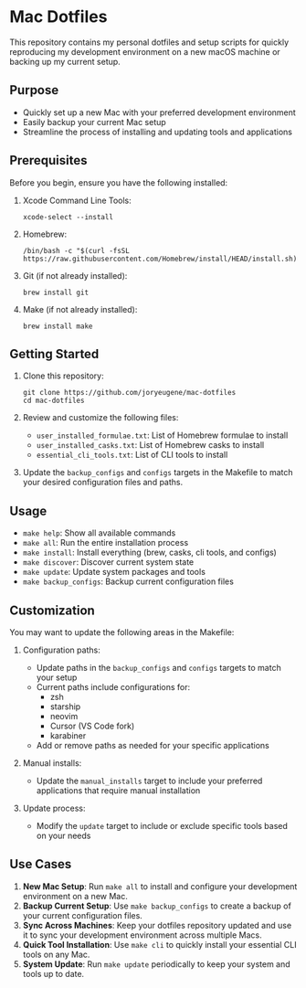 # Mac Dotfiles

This repository contains my personal dotfiles and setup scripts for quickly reproducing my development environment on a new macOS machine or backing up my current setup.

## Purpose

- Quickly set up a new Mac with your preferred development environment
- Easily backup your current Mac setup
- Streamline the process of installing and updating tools and applications

## Prerequisites

Before you begin, ensure you have the following installed:

1. Xcode Command Line Tools:
   ```
   xcode-select --install
   ```

2. Homebrew:
   ```
   /bin/bash -c "$(curl -fsSL https://raw.githubusercontent.com/Homebrew/install/HEAD/install.sh)"
   ```

3. Git (if not already installed):
   ```
   brew install git
   ```

4. Make (if not already installed):
   ```
   brew install make
   ```

## Getting Started

1. Clone this repository:
   ```
   git clone https://github.com/joryeugene/mac-dotfiles
   cd mac-dotfiles
   ```

2. Review and customize the following files:
   - `user_installed_formulae.txt`: List of Homebrew formulae to install
   - `user_installed_casks.txt`: List of Homebrew casks to install
   - `essential_cli_tools.txt`: List of CLI tools to install

3. Update the `backup_configs` and `configs` targets in the Makefile to match your desired configuration files and paths.

## Usage

- `make help`: Show all available commands
- `make all`: Run the entire installation process
- `make install`: Install everything (brew, casks, cli tools, and configs)
- `make discover`: Discover current system state
- `make update`: Update system packages and tools
- `make backup_configs`: Backup current configuration files

## Customization

You may want to update the following areas in the Makefile:

1. Configuration paths:
   - Update paths in the `backup_configs` and `configs` targets to match your setup
   - Current paths include configurations for:
     - zsh
     - starship
     - neovim
     - Cursor (VS Code fork)
     - karabiner
   - Add or remove paths as needed for your specific applications

2. Manual installs:
   - Update the `manual_installs` target to include your preferred applications that require manual installation

3. Update process:
   - Modify the `update` target to include or exclude specific tools based on your needs

## Use Cases

1. **New Mac Setup**: Run `make all` to install and configure your development environment on a new Mac.
2. **Backup Current Setup**: Use `make backup_configs` to create a backup of your current configuration files.
3. **Sync Across Machines**: Keep your dotfiles repository updated and use it to sync your development environment across multiple Macs.
4. **Quick Tool Installation**: Use `make cli` to quickly install your essential CLI tools on any Mac.
5. **System Update**: Run `make update` periodically to keep your system and tools up to date.

